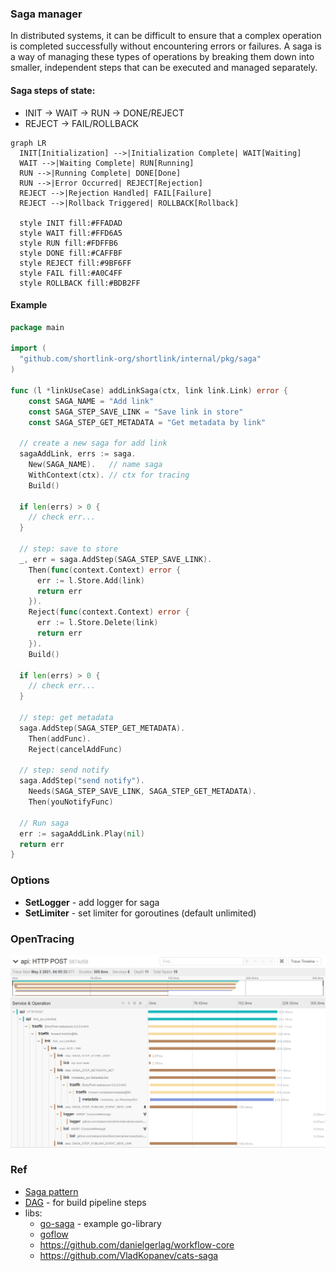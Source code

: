 ### Saga manager

In distributed systems, it can be difficult to ensure that a complex 
operation is completed successfully without encountering errors or failures. 
A saga is a way of managing these types of operations by breaking them down into smaller, 
independent steps that can be executed and managed separately.

#### Saga steps of state:

+ INIT -> WAIT -> RUN -> DONE/REJECT
+ REJECT -> FAIL/ROLLBACK

```mermaid
graph LR
  INIT[Initialization] -->|Initialization Complete| WAIT[Waiting]
  WAIT -->|Waiting Complete| RUN[Running]
  RUN -->|Running Complete| DONE[Done]
  RUN -->|Error Occurred| REJECT[Rejection]
  REJECT -->|Rejection Handled| FAIL[Failure]
  REJECT -->|Rollback Triggered| ROLLBACK[Rollback]

  style INIT fill:#FFADAD
  style WAIT fill:#FFD6A5
  style RUN fill:#FDFFB6
  style DONE fill:#CAFFBF
  style REJECT fill:#9BF6FF
  style FAIL fill:#A0C4FF
  style ROLLBACK fill:#BDB2FF
```

#### Example

```go
package main

import (
  "github.com/shortlink-org/shortlink/internal/pkg/saga"
)

func (l *linkUseCase) addLinkSaga(ctx, link link.Link) error {
	const SAGA_NAME = "Add link"
	const SAGA_STEP_SAVE_LINK = "Save link in store"
	const SAGA_STEP_GET_METADATA = "Get metadata by link"

  // create a new saga for add link
  sagaAddLink, errs := saga.
    New(SAGA_NAME).   // name saga
    WithContext(ctx). // ctx for tracing
    Build()
  
  if len(errs) > 0 {
    // check err...
  }
  
  // step: save to store
  _, err = saga.AddStep(SAGA_STEP_SAVE_LINK).
    Then(func(context.Context) error {
      err := l.Store.Add(link)
      return err
    }).
    Reject(func(context.Context) error {
      err := l.Store.Delete(link)
      return err
    }).
    Build()
  
  if len(errs) > 0 {
    // check err...
  }

  // step: get metadata
  saga.AddStep(SAGA_STEP_GET_METADATA).
    Then(addFunc).
    Reject(cancelAddFunc)

  // step: send notify
  saga.AddStep("send notify").
    Needs(SAGA_STEP_SAVE_LINK, SAGA_STEP_GET_METADATA).
    Then(youNotifyFunc)
  
  // Run saga
  err := sagaAddLink.Play(nil)
  return err
}
```

### Options

- **SetLogger** - add logger for saga
- **SetLimiter** - set limiter for goroutines (default unlimited)

### OpenTracing

![OpenTracing](./docs/tracing.png)

### Ref

- [Saga pattern](https://microservices.io/patterns/data/saga.html)
- [DAG](https://github.com/goombaio/dag) - for build pipeline steps
- libs:
  - [go-saga](https://github.com/itimofeev/go-saga) - example go-library
  - [goflow](https://github.com/s8sg/goflow)
  - https://github.com/danielgerlag/workflow-core
  - https://github.com/VladKopanev/cats-saga
